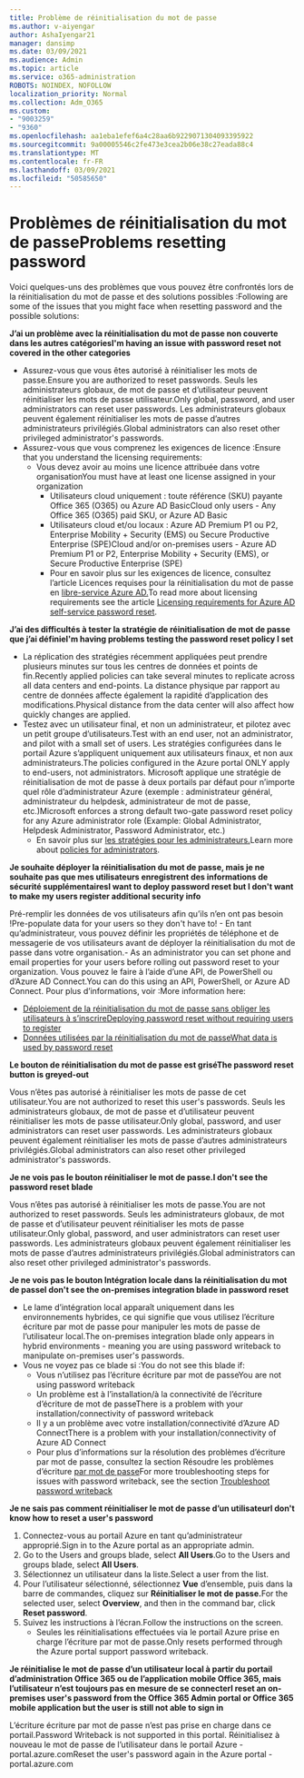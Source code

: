 ```yaml
---
title: Problème de réinitialisation du mot de passe
ms.author: v-aiyengar
author: AshaIyengar21
manager: dansimp
ms.date: 03/09/2021
ms.audience: Admin
ms.topic: article
ms.service: o365-administration
ROBOTS: NOINDEX, NOFOLLOW
localization_priority: Normal
ms.collection: Adm_O365
ms.custom:
- "9003259"
- "9360"
ms.openlocfilehash: aa1eba1efef6a4c28aa6b9229071304093395922
ms.sourcegitcommit: 9a00005546c2fe473e3cea2b06e38c27eada88c4
ms.translationtype: MT
ms.contentlocale: fr-FR
ms.lasthandoff: 03/09/2021
ms.locfileid: "50585650"
---
```

# <a name="problems-resetting-password"></a><span data-ttu-id="b34f4-102">Problèmes de réinitialisation du mot de passe</span><span class="sxs-lookup"><span data-stu-id="b34f4-102">Problems resetting password</span></span>

<span data-ttu-id="b34f4-103">Voici quelques-uns des problèmes que vous pouvez être confrontés lors de la réinitialisation du mot de passe et des solutions possibles :</span><span class="sxs-lookup"><span data-stu-id="b34f4-103">Following are some of the issues that you might face when resetting password and the possible solutions:</span></span>

<span data-ttu-id="b34f4-104">**J’ai un problème avec la réinitialisation du mot de passe non couverte dans les autres catégories**</span><span class="sxs-lookup"><span data-stu-id="b34f4-104">**I'm having an issue with password reset not covered in the other categories**</span></span>

- <span data-ttu-id="b34f4-105">Assurez-vous que vous êtes autorisé à réinitialiser les mots de passe.</span><span class="sxs-lookup"><span data-stu-id="b34f4-105">Ensure you are authorized to reset passwords.</span></span> <span data-ttu-id="b34f4-106">Seuls les administrateurs globaux, de mot de passe et d’utilisateur peuvent réinitialiser les mots de passe utilisateur.</span><span class="sxs-lookup"><span data-stu-id="b34f4-106">Only global, password, and user administrators can reset user passwords.</span></span> <span data-ttu-id="b34f4-107">Les administrateurs globaux peuvent également réinitialiser les mots de passe d’autres administrateurs privilégiés.</span><span class="sxs-lookup"><span data-stu-id="b34f4-107">Global administrators can also reset other privileged administrator's passwords.</span></span>
- <span data-ttu-id="b34f4-108">Assurez-vous que vous comprenez les exigences de licence :</span><span class="sxs-lookup"><span data-stu-id="b34f4-108">Ensure that you understand the licensing requirements:</span></span>
    - <span data-ttu-id="b34f4-109">Vous devez avoir au moins une licence attribuée dans votre organisation</span><span class="sxs-lookup"><span data-stu-id="b34f4-109">You must have at least one license assigned in your organization</span></span>
        - <span data-ttu-id="b34f4-110">Utilisateurs cloud uniquement : toute référence (SKU) payante Office 365 (O365) ou Azure AD Basic</span><span class="sxs-lookup"><span data-stu-id="b34f4-110">Cloud only users - Any Office 365 (O365) paid SKU, or Azure AD Basic</span></span>
        - <span data-ttu-id="b34f4-111">Utilisateurs cloud et/ou locaux : Azure AD Premium P1 ou P2, Enterprise Mobility + Security (EMS) ou Secure Productive Enterprise (SPE)</span><span class="sxs-lookup"><span data-stu-id="b34f4-111">Cloud and/or on-premises users - Azure AD Premium P1 or P2, Enterprise Mobility + Security (EMS), or Secure Productive Enterprise (SPE)</span></span>
        - <span data-ttu-id="b34f4-112">Pour en savoir plus sur les exigences de licence, consultez l’article Licences requises pour la réinitialisation du mot de passe en [libre-service Azure AD.](https://docs.microsoft.com/azure/active-directory/active-directory-passwords-licensing?WT.mc_id=Portal-Microsoft_Azure_Support)</span><span class="sxs-lookup"><span data-stu-id="b34f4-112">To read more about licensing requirements see the article [Licensing requirements for Azure AD self-service password reset](https://docs.microsoft.com/azure/active-directory/active-directory-passwords-licensing?WT.mc_id=Portal-Microsoft_Azure_Support).</span></span>

<span data-ttu-id="b34f4-113">**J’ai des difficultés à tester la stratégie de réinitialisation de mot de passe que j’ai définie**</span><span class="sxs-lookup"><span data-stu-id="b34f4-113">**I'm having problems testing the password reset policy I set**</span></span>

- <span data-ttu-id="b34f4-114">La réplication des stratégies récemment appliquées peut prendre plusieurs minutes sur tous les centres de données et points de fin.</span><span class="sxs-lookup"><span data-stu-id="b34f4-114">Recently applied policies can take several minutes to replicate across all data centers and end-points.</span></span> <span data-ttu-id="b34f4-115">La distance physique par rapport au centre de données affecte également la rapidité d’application des modifications.</span><span class="sxs-lookup"><span data-stu-id="b34f4-115">Physical distance from the data center will also affect how quickly changes are applied.</span></span>
- <span data-ttu-id="b34f4-116">Testez avec un utilisateur final, et non un administrateur, et pilotez avec un petit groupe d’utilisateurs.</span><span class="sxs-lookup"><span data-stu-id="b34f4-116">Test with an end user, not an administrator, and pilot with a small set of users.</span></span> <span data-ttu-id="b34f4-117">Les stratégies configurées dans le portail Azure s’appliquent uniquement aux utilisateurs finaux, et non aux administrateurs.</span><span class="sxs-lookup"><span data-stu-id="b34f4-117">The policies configured in the Azure portal ONLY apply to end-users, not administrators.</span></span> <span data-ttu-id="b34f4-118">Microsoft applique une stratégie de réinitialisation de mot de passe à deux portails par défaut pour n’importe quel rôle d’administrateur Azure (exemple : administrateur général, administrateur du helpdesk, administrateur de mot de passe, etc.)</span><span class="sxs-lookup"><span data-stu-id="b34f4-118">Microsoft enforces a strong default two-gate password reset policy for any Azure administrator role (Example: Global Administrator, Helpdesk Administrator, Password Administrator, etc.)</span></span>
    - <span data-ttu-id="b34f4-119">En savoir plus sur [les stratégies pour les administrateurs.](https://docs.microsoft.com/azure/active-directory/active-directory-passwords-policy?WT.mc_id=Portal-Microsoft_Azure_Support#administrator-password-policy-differences)</span><span class="sxs-lookup"><span data-stu-id="b34f4-119">Learn more about [policies for administrators](https://docs.microsoft.com/azure/active-directory/active-directory-passwords-policy?WT.mc_id=Portal-Microsoft_Azure_Support#administrator-password-policy-differences).</span></span>

<span data-ttu-id="b34f4-120">**Je souhaite déployer la réinitialisation du mot de passe, mais je ne souhaite pas que mes utilisateurs enregistrent des informations de sécurité supplémentaires**</span><span class="sxs-lookup"><span data-stu-id="b34f4-120">**I want to deploy password reset but I don't want to make my users register additional security info**</span></span>

<span data-ttu-id="b34f4-121">Pré-remplir les données de vos utilisateurs afin qu’ils n’en ont pas besoin !</span><span class="sxs-lookup"><span data-stu-id="b34f4-121">Pre-populate data for your users so they don't have to!</span></span> <span data-ttu-id="b34f4-122">- En tant qu’administrateur, vous pouvez définir les propriétés de téléphone et de messagerie de vos utilisateurs avant de déployer la réinitialisation du mot de passe dans votre organisation.</span><span class="sxs-lookup"><span data-stu-id="b34f4-122">- As an administrator you can set phone and email properties for your users before rolling out password reset to your organization.</span></span> <span data-ttu-id="b34f4-123">Vous pouvez le faire à l’aide d’une API, de PowerShell ou d’Azure AD Connect.</span><span class="sxs-lookup"><span data-stu-id="b34f4-123">You can do this using an API, PowerShell, or Azure AD Connect.</span></span> <span data-ttu-id="b34f4-124">Pour plus d’informations, voir :</span><span class="sxs-lookup"><span data-stu-id="b34f4-124">More information here:</span></span>
- [<span data-ttu-id="b34f4-125">Déploiement de la réinitialisation du mot de passe sans obliger les utilisateurs à s’inscrire</span><span class="sxs-lookup"><span data-stu-id="b34f4-125">Deploying password reset without requiring users to register</span></span>](https://docs.microsoft.com/azure/active-directory/active-directory-passwords-policy?WT.mc_id=Portal-Microsoft_Azure_Support#administrator-password-policy-differences)
- [<span data-ttu-id="b34f4-126">Données utilisées par la réinitialisation du mot de passe</span><span class="sxs-lookup"><span data-stu-id="b34f4-126">What data is used by password reset</span></span>](https://docs.microsoft.com/azure/active-directory/active-directory-passwords-data?WT.mc_id=Portal-Microsoft_Azure_Support)

<span data-ttu-id="b34f4-127">**Le bouton de réinitialisation du mot de passe est grisé**</span><span class="sxs-lookup"><span data-stu-id="b34f4-127">**The password reset button is greyed-out**</span></span>

<span data-ttu-id="b34f4-128">Vous n’êtes pas autorisé à réinitialiser les mots de passe de cet utilisateur.</span><span class="sxs-lookup"><span data-stu-id="b34f4-128">You are not authorized to reset this user's passwords.</span></span> <span data-ttu-id="b34f4-129">Seuls les administrateurs globaux, de mot de passe et d’utilisateur peuvent réinitialiser les mots de passe utilisateur.</span><span class="sxs-lookup"><span data-stu-id="b34f4-129">Only global, password, and user administrators can reset user passwords.</span></span> <span data-ttu-id="b34f4-130">Les administrateurs globaux peuvent également réinitialiser les mots de passe d’autres administrateurs privilégiés.</span><span class="sxs-lookup"><span data-stu-id="b34f4-130">Global administrators can also reset other privileged administrator's passwords.</span></span>

<span data-ttu-id="b34f4-131">**Je ne vois pas le bouton réinitialiser le mot de passe.**</span><span class="sxs-lookup"><span data-stu-id="b34f4-131">**I don't see the password reset blade**</span></span>

<span data-ttu-id="b34f4-132">Vous n’êtes pas autorisé à réinitialiser les mots de passe.</span><span class="sxs-lookup"><span data-stu-id="b34f4-132">You are not authorized to reset passwords.</span></span> <span data-ttu-id="b34f4-133">Seuls les administrateurs globaux, de mot de passe et d’utilisateur peuvent réinitialiser les mots de passe utilisateur.</span><span class="sxs-lookup"><span data-stu-id="b34f4-133">Only global, password, and user administrators can reset user passwords.</span></span> <span data-ttu-id="b34f4-134">Les administrateurs globaux peuvent également réinitialiser les mots de passe d’autres administrateurs privilégiés.</span><span class="sxs-lookup"><span data-stu-id="b34f4-134">Global administrators can also reset other privileged administrator's passwords.</span></span>

<span data-ttu-id="b34f4-135">**Je ne vois pas le bouton Intégration locale dans la réinitialisation du mot de passe**</span><span class="sxs-lookup"><span data-stu-id="b34f4-135">**I don't see the on-premises integration blade in password reset**</span></span>

- <span data-ttu-id="b34f4-136">Le lame d’intégration local apparaît uniquement dans les environnements hybrides, ce qui signifie que vous utilisez l’écriture écriture par mot de passe pour manipuler les mots de passe de l’utilisateur local.</span><span class="sxs-lookup"><span data-stu-id="b34f4-136">The on-premises integration blade only appears in hybrid environments - meaning you are using password writeback to manipulate on-premises user's passwords.</span></span>
- <span data-ttu-id="b34f4-137">Vous ne voyez pas ce blade si :</span><span class="sxs-lookup"><span data-stu-id="b34f4-137">You do not see this blade if:</span></span>
    - <span data-ttu-id="b34f4-138">Vous n’utilisez pas l’écriture écriture par mot de passe</span><span class="sxs-lookup"><span data-stu-id="b34f4-138">You are not using password writeback</span></span>
    - <span data-ttu-id="b34f4-139">Un problème est à l’installation/à la connectivité de l’écriture d’écriture de mot de passe</span><span class="sxs-lookup"><span data-stu-id="b34f4-139">There is a problem with your installation/connectivity of password writeback</span></span>
    - <span data-ttu-id="b34f4-140">Il y a un problème avec votre installation/connectivité d’Azure AD Connect</span><span class="sxs-lookup"><span data-stu-id="b34f4-140">There is a problem with your installation/connectivity of Azure AD Connect</span></span>
    - <span data-ttu-id="b34f4-141">Pour plus d’informations sur la résolution des problèmes d’écriture par mot de passe, consultez la section Résoudre les problèmes d’écriture [par mot de passe](https://docs.microsoft.com/azure/active-directory/active-directory-passwords-data?WT.mc_id=Portal-Microsoft_Azure_Support)</span><span class="sxs-lookup"><span data-stu-id="b34f4-141">For more troubleshooting steps for issues with password writeback, see the section [Troubleshoot password writeback](https://docs.microsoft.com/azure/active-directory/active-directory-passwords-data?WT.mc_id=Portal-Microsoft_Azure_Support)</span></span>

<span data-ttu-id="b34f4-142">**Je ne sais pas comment réinitialiser le mot de passe d’un utilisateur**</span><span class="sxs-lookup"><span data-stu-id="b34f4-142">**I don't know how to reset a user's password**</span></span>

1. <span data-ttu-id="b34f4-143">Connectez-vous au portail Azure en tant qu’administrateur approprié.</span><span class="sxs-lookup"><span data-stu-id="b34f4-143">Sign in to the Azure portal as an appropriate admin.</span></span>
1. <span data-ttu-id="b34f4-144">Go to the Users and groups blade, select **All Users**.</span><span class="sxs-lookup"><span data-stu-id="b34f4-144">Go to the Users and groups blade, select **All Users**.</span></span>
1. <span data-ttu-id="b34f4-145">Sélectionnez un utilisateur dans la liste.</span><span class="sxs-lookup"><span data-stu-id="b34f4-145">Select a user from the list.</span></span>
1. <span data-ttu-id="b34f4-146">Pour l’utilisateur sélectionné, sélectionnez **Vue** d’ensemble, puis dans la barre de commandes, cliquez sur **Réinitialiser le mot de passe.**</span><span class="sxs-lookup"><span data-stu-id="b34f4-146">For the selected user, select **Overview**, and then in the command bar, click **Reset password**.</span></span>
1. <span data-ttu-id="b34f4-147">Suivez les instructions à l’écran.</span><span class="sxs-lookup"><span data-stu-id="b34f4-147">Follow the instructions on the screen.</span></span>
    - <span data-ttu-id="b34f4-148">Seules les réinitialisations effectuées via le portail Azure prise en charge l’écriture par mot de passe.</span><span class="sxs-lookup"><span data-stu-id="b34f4-148">Only resets performed through the Azure portal support password writeback.</span></span>

<span data-ttu-id="b34f4-149">**Je réinitialise le mot de passe d’un utilisateur local à partir du portail d’administration Office 365 ou de l’application mobile Office 365, mais l’utilisateur n’est toujours pas en mesure de se connecter**</span><span class="sxs-lookup"><span data-stu-id="b34f4-149">**I reset an on-premises user's password from the Office 365 Admin portal or Office 365 mobile application but the user is still not able to sign in**</span></span>

<span data-ttu-id="b34f4-150">L’écriture écriture par mot de passe n’est pas prise en charge dans ce portail.</span><span class="sxs-lookup"><span data-stu-id="b34f4-150">Password Writeback is not supported in this portal.</span></span> <span data-ttu-id="b34f4-151">Réinitialisez à nouveau le mot de passe de l’utilisateur dans le portail Azure - portal.azure.com</span><span class="sxs-lookup"><span data-stu-id="b34f4-151">Reset the user's password again in the Azure portal - portal.azure.com</span></span>

